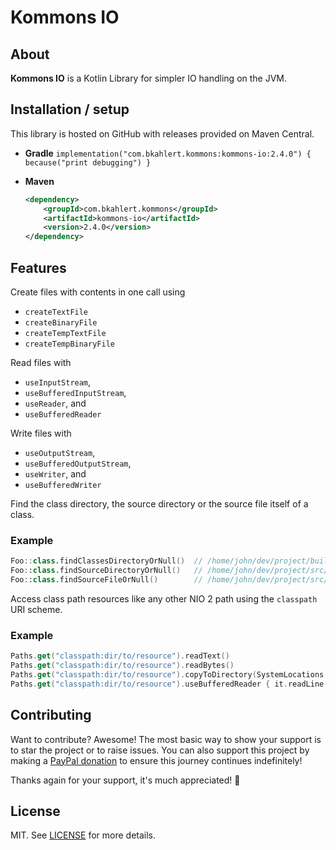 # Kommons IO

## About

**Kommons IO** is a Kotlin Library for simpler IO handling on the JVM.

## Installation / setup

This library is hosted on GitHub with releases provided on Maven Central.

* **Gradle** `implementation("com.bkahlert.kommons:kommons-io:2.4.0") { because("print debugging") }`

* **Maven**
  ```xml
  <dependency>
      <groupId>com.bkahlert.kommons</groupId>
      <artifactId>kommons-io</artifactId>
      <version>2.4.0</version>
  </dependency>
  ```

## Features

Create files with contents in one call using

- `createTextFile`
- `createBinaryFile`
- `createTempTextFile`
- `createTempBinaryFile`

Read files with

- `useInputStream`,
- `useBufferedInputStream`,
- `useReader`, and
- `useBufferedReader`

Write files with

- `useOutputStream`,
- `useBufferedOutputStream`,
- `useWriter`, and
- `useBufferedWriter`

Find the class directory, the source directory or the source file itself of a class.

### Example

```kotlin
Foo::class.findClassesDirectoryOrNull()  // /home/john/dev/project/build/classes/kotlin/jvm/test
Foo::class.findSourceDirectoryOrNull()   // /home/john/dev/project/src/jvmTest/kotlin
Foo::class.findSourceFileOrNull()        // /home/john/dev/project/src/jvmTest/kotlin/packages/source.kt
```

Access class path resources like any other NIO 2 path using the `classpath` URI scheme.

### Example

```kotlin
Paths.get("classpath:dir/to/resource").readText()
Paths.get("classpath:dir/to/resource").readBytes()
Paths.get("classpath:dir/to/resource").copyToDirectory(SystemLocations.Temp)
Paths.get("classpath:dir/to/resource").useBufferedReader { it.readLine() }
```

## Contributing

Want to contribute?
Awesome!
The most basic way to show your support is to star the project or to raise issues.
You can also support this project by making a [PayPal donation](https://www.paypal.me/bkahlert) to ensure this journey continues indefinitely!

Thanks again for your support, it's much appreciated! :pray:

## License

MIT. See [LICENSE](../LICENSE) for more details.
